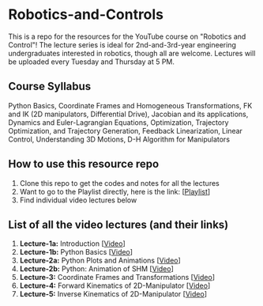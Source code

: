 # Robotics-and-Controls
This is a repo for the resources for the YouTube course on "Robotics and Control"! 
The lecture series is ideal for 2nd-and-3rd-year engineering undergraduates interested in robotics, though all are welcome. 
Lectures will be uploaded every Tuesday and Thursday at 5 PM.

## Course Syllabus
Python Basics, Coordinate Frames and Homogeneous Transformations, FK and IK (2D manipulators, Differential Drive), Jacobian and its applications, Dynamics and Euler-Lagrangian Equations, Optimization, Trajectory Optimization, and Trajectory Generation, Feedback Linearization, Linear Control, Understanding 3D Motions, D-H Algorithm for Manipulators

## How to use this resource repo
1. Clone this repo to get the codes and notes for all the lectures
3. Want to go to the Playlist directly, here is the link: [[Playlist](https://youtube.com/playlist?list=PL5HnE_lHbcogt_91Yy-5LGSsEhyLGdJ4Y&feature=shared)]
4. Find individual video lectures below

## List of all the video lectures (and their links)
  1. **Lecture-1a:** Introduction                          [[Video](https://youtu.be/VyPqcnUwWeY?feature=shared)]
  2. **Lecture-1b:** Python Basics                         [[Video](https://youtu.be/PM4g1GFLMzk?feature=shared)]
  3. **Lecture-2a:** Python Plots and Animations           [[Video](https://youtu.be/fvyIp7nf-Cc?feature=shared)]
  4. **Lecture-2b:** Python: Animation of SHM              [[Video](https://youtu.be/pU6gM1dK6eA?feature=shared)]
  5. **Lecture-3:**  Coordinate Frames and Transformations [[Video](https://youtu.be/FjMSA1BwlHg?feature=shared)]
  6. **Lecture-4:**  Forward Kinematics of 2D-Manipulator  [[Video](https://youtu.be/x2w0YJq4lA0)]
  7. **Lecture-5:**  Inverse Kinematics of 2D-Manipulator  [[Video](https://youtu.be/rgpqWPDIOfk)]
